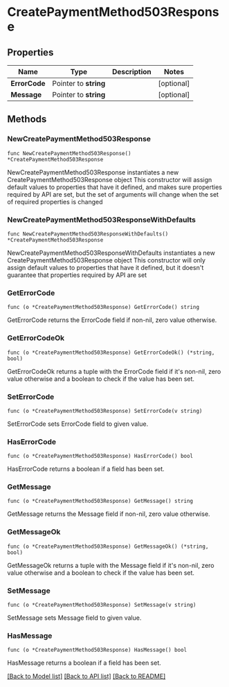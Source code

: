 # CreatePaymentMethod503Response

## Properties

Name | Type | Description | Notes
------------ | ------------- | ------------- | -------------
**ErrorCode** | Pointer to **string** |  | [optional] 
**Message** | Pointer to **string** |  | [optional] 

## Methods

### NewCreatePaymentMethod503Response

`func NewCreatePaymentMethod503Response() *CreatePaymentMethod503Response`

NewCreatePaymentMethod503Response instantiates a new CreatePaymentMethod503Response object
This constructor will assign default values to properties that have it defined,
and makes sure properties required by API are set, but the set of arguments
will change when the set of required properties is changed

### NewCreatePaymentMethod503ResponseWithDefaults

`func NewCreatePaymentMethod503ResponseWithDefaults() *CreatePaymentMethod503Response`

NewCreatePaymentMethod503ResponseWithDefaults instantiates a new CreatePaymentMethod503Response object
This constructor will only assign default values to properties that have it defined,
but it doesn't guarantee that properties required by API are set

### GetErrorCode

`func (o *CreatePaymentMethod503Response) GetErrorCode() string`

GetErrorCode returns the ErrorCode field if non-nil, zero value otherwise.

### GetErrorCodeOk

`func (o *CreatePaymentMethod503Response) GetErrorCodeOk() (*string, bool)`

GetErrorCodeOk returns a tuple with the ErrorCode field if it's non-nil, zero value otherwise
and a boolean to check if the value has been set.

### SetErrorCode

`func (o *CreatePaymentMethod503Response) SetErrorCode(v string)`

SetErrorCode sets ErrorCode field to given value.

### HasErrorCode

`func (o *CreatePaymentMethod503Response) HasErrorCode() bool`

HasErrorCode returns a boolean if a field has been set.

### GetMessage

`func (o *CreatePaymentMethod503Response) GetMessage() string`

GetMessage returns the Message field if non-nil, zero value otherwise.

### GetMessageOk

`func (o *CreatePaymentMethod503Response) GetMessageOk() (*string, bool)`

GetMessageOk returns a tuple with the Message field if it's non-nil, zero value otherwise
and a boolean to check if the value has been set.

### SetMessage

`func (o *CreatePaymentMethod503Response) SetMessage(v string)`

SetMessage sets Message field to given value.

### HasMessage

`func (o *CreatePaymentMethod503Response) HasMessage() bool`

HasMessage returns a boolean if a field has been set.


[[Back to Model list]](../README.md#documentation-for-models) [[Back to API list]](../README.md#documentation-for-api-endpoints) [[Back to README]](../README.md)


